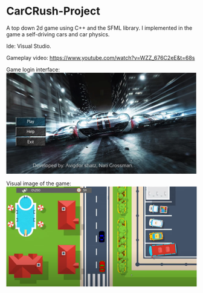 # CarCRush-Project
A top down 2d game using C++ and the SFML  library.
I implemented in the game a self-driving
cars and car physics.

Ide: Visual Studio.



Gameplay video:
https://www.youtube.com/watch?v=WZZ_676C2eE&t=68s



Game login interface:
![](gui-image.PNG)  



Visual image of the game:
![](Game-image.PNG)  
